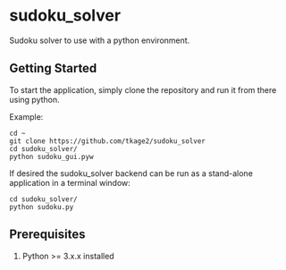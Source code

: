 # sudoku_solver
Sudoku solver to use with a python environment. 

## Getting Started
To start the application, simply clone the repository and run it from there using python.

Example: 

```shell
cd ~
git clone https://github.com/tkage2/sudoku_solver
cd sudoku_solver/
python sudoku_gui.pyw
```

If desired the sudoku_solver backend can be run as a stand-alone application in a terminal window:

```shell
cd sudoku_solver/
python sudoku.py
```

## Prerequisites
1. Python >= 3.x.x installed





